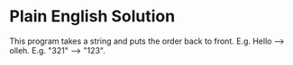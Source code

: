 # Plain English Solution

This program takes a string and puts the order back to front. E.g. Hello --> olleh. E.g. "321" --> "123".
